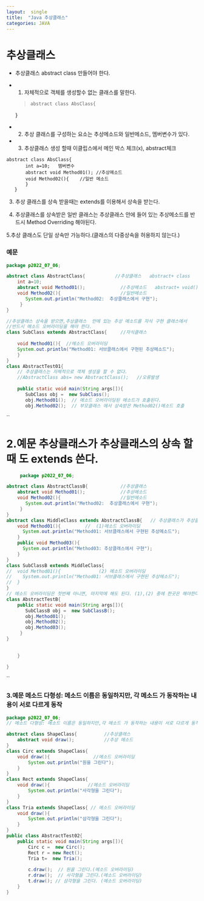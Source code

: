 ```yaml
---
layout:  single
title:  "Java 추상클래스"
categories: JAVA
---
```



# 추상클래스

* 추상클래스 abstract class 만들어야 한다. 
* 1. 자체적으로 객체를 생성할수 없는 클래스를 말한다.
  > 	abstract class AbsClass{
   }

* 2. 추상 클래스를 구성하는 요소는 추상메소드와 일반메소드, 멤버변수가  있다.

* 3. 추상클래스 생성 할때 이클립스에서 메인 박스 체크(x), abstract체크

```````````````````
abstract class AbsClass{
       int a=10;   멤버변수                            
       abstract void Method01(); //추상메소드
       void Method02(){    //일반 메소드
       }
   }
````````````````````````````````````````````

3. 추상 클래스를 상속 받을때는 extends를 이용해서 상속을 받는다.

4. 추상클래스를 상속받은 일반 클래스는 추상클래스 안에 들어
   있는 추상메소드를 반드시 Method Overriding 해야된다.

5.추상 클래스도 단일 상속만 가능하다.(클래스의 다중상속을 허용하지 않는다.)

### 예문  

``````````````````````````java
package p2022_07_06;

abstract class AbstractClass{           //추상클래스   abstract+ class
	int a=10;                          
	abstract void Method01();             //추상메소드   abstract+ void();
	void Method02(){                      //일반메소드
	   System.out.println("Method02:  추상클래스에서 구현");
	 }
}

//추상클래스 상속을 받으면,추상클래스  안에 있는 추상 메소드를 자식 구현 클래스에서
//반드시 메소드 오버라이딩을 해야 한다. 
class SubClass extends AbstractClass{	  //자식클래스 
	
	void Method01(){  //메소드 오버라이딩       
	System.out.println("Method01: 서브클래스에서 구현된 추상메소드");
	}	
}
class AbstractTest01{
	// 추상클래스는 자체적으로 객체 생성을 할 수 없다. 
	//AbstractClass abs= new AbstractClass();   //오류발생
	
	public static void main(String args[]){
	   SubClass obj =  new SubClass();
	   obj.Method01();  // 메소드 오버라이딩된 메소드가 호출된다. 
	   obj.Method02();	// 부모클래스 에서 상속받은 Method02()메소드 호출 

`````````````````````````````````````````````````````````````````````````

``
# 2.예문  추상클래스가 추상클래스의 상속 할때 도 extends 쓴다.
``````````````````````````````````````````````````````````````````java
     package p2022_07_06;

abstract class AbstractClassB{            //추상클래스
	abstract void Method01();             //추상메소드
	void Method02(){                      //일반메소드 
	   System.out.println("Method02:  추상클래스에서 구현");
	 }
}
abstract class MiddleClass extends AbstractClassB{   // 추상클래스가 추상클래스의 상속 할때 도 extends 쓴다. 
	void Method01(){         //  (1)메소드 오버라이딩
	  System.out.println("Method01: 서브클래스에서 구현된 추상메소드");
	}
	public void Method03(){
	  System.out.println("Method03: 추상클래스에서 구현");
	}
}
class SubClassB extends MiddleClass{
//	void Method01(){              (2) 메소드 오버라이딩       
//	  System.out.println("Method01: 서브클래스에서 구현된 추상메소드");
//	}
}
// 메소드 오버라이딩은 첫번째 아니면, 마지막에 해도 된다. (1),(2) 중에 한곳은 해야한다. 
class AbstractTestB{
	public static void main(String args[]){
	   SubClassB obj =  new SubClassB();
	   obj.Method01();
	   obj.Method02();
	   obj.Method03();
	 }
}
	   
	   
	}
	
}
```````````````````````````````````````````````````````````````````````````````````````````````
``
### 3.예문  메소드 다형성: 메소드 이름은 동일하지만,  각 메소드 가 동작하는 내용이 서로 다르게 동작
````````````````````````````````````java
package p2022_07_06;
// 메소드 다형성: 메소드 이름은 동일하지만,각 메소드 가 동작하는 내용이 서로 다르게 동작

abstract class ShapeClass{          //추상클래스
	abstract void draw();           //추상 메소드 
}
class Circ extends ShapeClass{
	void draw(){                //메소드 오버라이딩
		System.out.println("원을 그린다");
	}
}
class Rect extends ShapeClass{
	void draw(){              //메소드 오버라이딩
		System.out.println("사각형을 그린다");
	}
}
class Tria extends ShapeClass{ // 메소드 오버라이딩 
	void draw(){
		System.out.println("삼각형을 그린다");
	}
}
public class AbstractTest02{
	public static void main(String args[]){
		Circ c =  new Circ();
		Rect r = new Rect();
		Tria t=  new Tria();
	
		c.draw();  // 원을 그린다.(메소드 오버라이딩)
		r.draw();  // 사각형을 그린다.(메소드 오버라이딩)
		t.draw(); // 삼각형을 그린다. (메소드 오버라이딩)
	}
}
````````````````````````````````````````````````````````````



